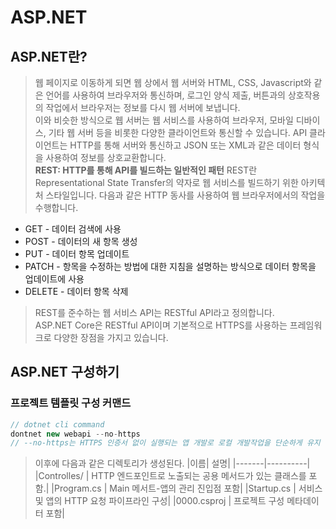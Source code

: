 # ASP.NET

## ASP.NET란?
> 웹 페이지로 이동하게 되면 웹 상에서 웹 서버와 HTML, CSS, Javascript와 같은 언어를 사용하여 브라우저와 통신하며, 로그인 양식 제출, 버튼과의 상호작용의 작업에서 브라우저는 정보를 다시 웹 서버에 보냅니다.  
> 이와 비슷한 방식으로 웹 서버는 웹 서비스를 사용하여 브라우저, 모바일 디바이스, 기타 웹 서버 등을 비롯한 다양한 클라이언트와 통신할 수 있습니다. API 클라이언트는 HTTP를 통해 서버와 통신하고 JSON 또는 XML과 같은 데이터 형식을 사용하여 정보를 상호교환합니다.  
>**REST: HTTP를 통해 API를 빌드하는 일반적인 패턴**
> REST란 Representational State Transfer의 약자로 웹 서비스를 빌드하기 위한 아키텍처 스타일입니다. 다음과 같은 HTTP 동사를 사용하여 웹 브라우저에서의 작업을 수행합니다.  
* GET - 데이터 검색에 사용
* POST - 데이터의 새 항목 생성
* PUT - 데이터 항목 업데이트
* PATCH - 항목을 수정하는 방법에 대한 지침을 설명하는 방식으로 데이터 항목을 업데이트에 사용
* DELETE - 데이터 항목 삭제  
> REST를 준수하는 웹 서비스 API는 RESTful API라고 정의합니다.  
> ASP.NET Core은 RESTful API이며 기본적으로 HTTPS를 사용하는 프레임워크로 다양한 장점을 가지고 있습니다.  

## ASP.NET 구성하기

### 프로젝트 템플릿 구성 커맨드
```cs
// dotnet cli command
dontnet new webapi --no-https
// --no-https는 HTTPS 인증서 없이 실행되는 앱 개발로 로컬 개발작업을 단순하게 유지
```

> 이후에 다음과 같은 디렉토리가 생성된다.
|이름| 설명|
|-------|----------|
|Controlles/ | HTTP 엔드포인트로 노출되는 공용 메서드가 있는 클래스를 포함.|
|Program.cs | Main 메서트-앱의 관리 진입점 포함|
|Startup.cs | 서비스 및 앱의 HTTP 요청 파이프라인 구성|
|0000.csproj | 프로젝트 구성 메타데이터 포함|






